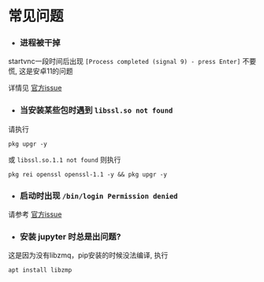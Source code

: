 # 常见问题

- ### 进程被干掉

startvnc一段时间后出现 `[Process completed (signal 9) - press Enter]` 不要慌, 这是安卓11的问题

详情见 [官方issue](https://github.com/termux/termux-app/issues/2366)

- ### 当安装某些包时遇到 `libssl.so not found`

请执行

```
pkg upgr -y
```

或 `libssl.so.1.1 not found` 则执行

```
pkg rei openssl openssl-1.1 -y && pkg upgr -y
```

- ### 启动时出现 `/bin/login Permission denied`

请参考 [官方issue](https://github.com/termux/termux-packages/issues/7369)

- ### 安装 jupyter 时总是出问题? 

这是因为没有libzmq，pip安装的时候没法编译, 执行

```
apt install libzmp
```